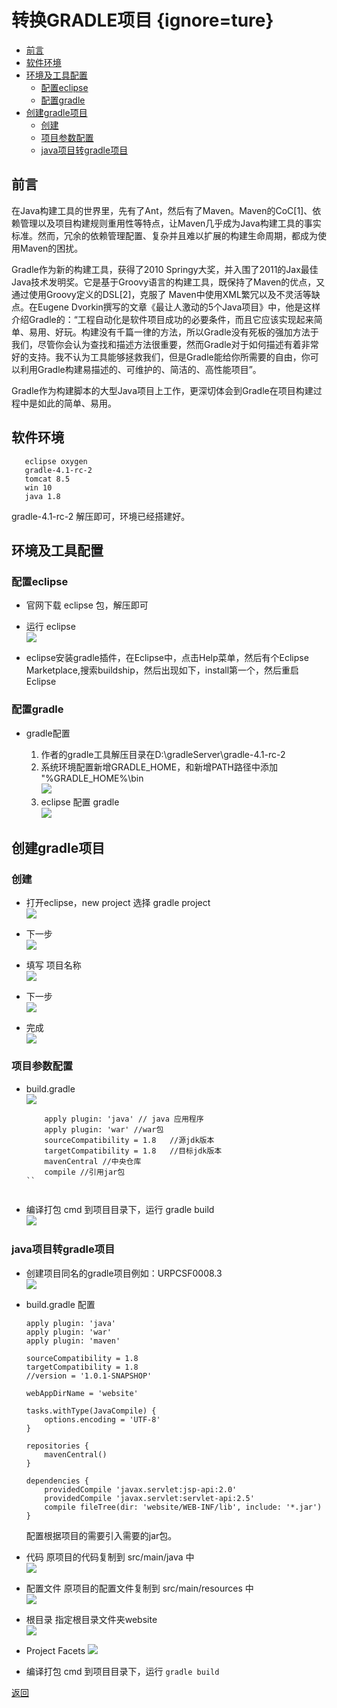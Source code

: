 # 转换GRADLE项目 {ignore=ture}

<!-- @import "[TOC]" {cmd="toc" depthFrom=1 depthTo=6 orderedList=false} -->
<!-- code_chunk_output -->

* [前言](#前言)
* [软件环境](#软件环境)
* [环境及工具配置](#环境及工具配置)
	* [配置eclipse](#配置eclipse)
	* [配置gradle](#配置gradle)
* [创建gradle项目](#创建gradle项目)
	* [创建](#创建)
	* [项目参数配置](#项目参数配置)
	* [java项目转gradle项目](#java项目转gradle项目)

<!-- /code_chunk_output -->




## 前言

在Java构建工具的世界里，先有了Ant，然后有了Maven。Maven的CoC[1]、依赖管理以及项目构建规则重用性等特点，让Maven几乎成为Java构建工具的事实标准。然而，冗余的依赖管理配置、复杂并且难以扩展的构建生命周期，都成为使用Maven的困扰。

Gradle作为新的构建工具，获得了2010 Springy大奖，并入围了2011的Jax最佳Java技术发明奖。它是基于Groovy语言的构建工具，既保持了Maven的优点，又通过使用Groovy定义的DSL[2]，克服了 Maven中使用XML繁冗以及不灵活等缺点。在Eugene Dvorkin撰写的文章《最让人激动的5个Java项目》中，他是这样介绍Gradle的：“工程自动化是软件项目成功的必要条件，而且它应该实现起来简单、易用、好玩。构建没有千篇一律的方法，所以Gradle没有死板的强加方法于我们，尽管你会认为查找和描述方法很重要，然而Gradle对于如何描述有着非常好的支持。我不认为工具能够拯救我们，但是Gradle能给你所需要的自由，你可以利用Gradle构建易描述的、可维护的、简洁的、高性能项目”。 

Gradle作为构建脚本的大型Java项目上工作，更深切体会到Gradle在项目构建过程中是如此的简单、易用。

## 软件环境

```
   eclipse oxygen
   gradle-4.1-rc-2
   tomcat 8.5
   win 10
   java 1.8
```
gradle-4.1-rc-2 解压即可，环境已经搭建好。

## 环境及工具配置

### 配置eclipse
* 官网下载 eclipse 包，解压即可

* 运行 eclipse  
![](assets/QQ图片20170913113117.png)

* eclipse安装gradle插件，在Eclipse中，点击Help菜单，然后有个Eclipse Marketplace,搜索buildship，然后出现如下，install第一个，然后重启Eclipse


### 配置gradle
* gradle配置

    1. 作者的gradle工具解压目录在D:\gradleServer\gradle-4.1-rc-2
    1. 系统环境配置新增GRADLE_HOME，和新增PATH路径中添加 "%GRADLE_HOME%\bin  
    ![](assets/QQ图片20170913113633.png)
    1. eclipse 配置 gradle  
    ![](assets/QQ图片20170913114013.png)


## 创建gradle项目

### 创建

* 打开eclipse，new project 选择 gradle project  
![](assets/QQ图片20170913141929.png)

* 下一步  
![](assets/QQ图片20170913142306.png)

* 填写 项目名称  
![](assets/QQ图片20170913142455.png)

* 下一步  
![](assets/QQ图片20170913142629.png)

* 完成  
![](assets/QQ图片20170913142813.png)


### 项目参数配置

* build.gradle  
    ![](assets/QQ图片20170913143559.png)
    ```
        apply plugin: 'java' // java 应用程序
        apply plugin: 'war' //war包
        sourceCompatibility = 1.8   //源jdk版本
        targetCompatibility = 1.8   //目标jdk版本
        mavenCentral //中央仓库
        compile //引用jar包
    ``


* 编译打包 cmd 到项目目录下，运行 gradle build  
    ![](assets/QQ图片20170913144457.png)

### java项目转gradle项目

* 创建项目同名的gradle项目例如：URPCSF0008.3  
    ![](assets/QQ图片20170913145541.png)


* build.gradle 配置  
    ```
    apply plugin: 'java'
    apply plugin: 'war'
    apply plugin: 'maven'

    sourceCompatibility = 1.8
    targetCompatibility = 1.8
    //version = '1.0.1-SNAPSHOP'

    webAppDirName = 'website'

    tasks.withType(JavaCompile) {  
        options.encoding = 'UTF-8'  
    }

    repositories {
        mavenCentral()
    }

    dependencies { 
        providedCompile 'javax.servlet:jsp-api:2.0'
        providedCompile 'javax.servlet:servlet-api:2.5'
        compile fileTree(dir: 'website/WEB-INF/lib', include: '*.jar')
    }
    ```
    配置根据项目的需要引入需要的jar包。


* 代码
    原项目的代码复制到 src/main/java 中  
    ![](assets/QQ图片20170913145842.png)

* 配置文件
    原项目的配置文件复制到 src/main/resources 中  
    ![](assets/QQ图片20170913150242.png)


* 根目录
    指定根目录文件夹website  
    ![](assets/QQ图片20170913150543.png)


* Project Facets
    ![](assets/QQ图片20170913150847.png)

* 编译打包 cmd 到项目目录下，运行 ``gradle build``

[返回](readme.md)